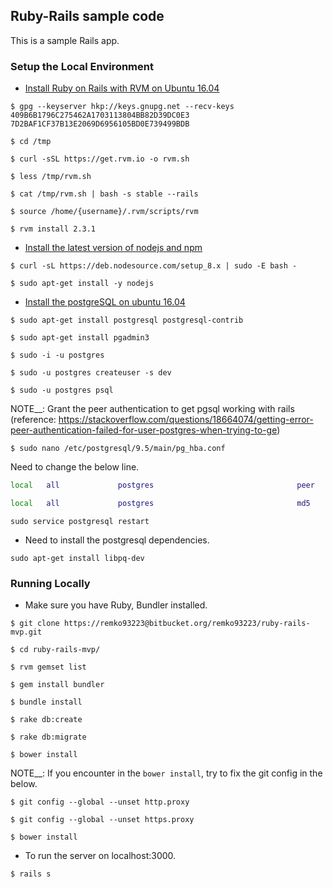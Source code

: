 ## Ruby-Rails sample code

This is a sample Rails app.


### Setup the Local Environment

* [Install Ruby on Rails with RVM on Ubuntu 16.04](https://www.digitalocean.com/community/tutorials/how-to-install-ruby-on-rails-with-rvm-on-ubuntu-16-04)

```
$ gpg --keyserver hkp://keys.gnupg.net --recv-keys 409B6B1796C275462A1703113804BB82D39DC0E3 7D2BAF1CF37B13E2069D6956105BD0E739499BDB

$ cd /tmp

$ curl -sSL https://get.rvm.io -o rvm.sh

$ less /tmp/rvm.sh

$ cat /tmp/rvm.sh | bash -s stable --rails

$ source /home/{username}/.rvm/scripts/rvm

$ rvm install 2.3.1
```

* [Install the latest version of nodejs and npm](https://askubuntu.com/questions/594656/how-to-install-the-latest-versions-of-nodejs-and-npm)

```
$ curl -sL https://deb.nodesource.com/setup_8.x | sudo -E bash -

$ sudo apt-get install -y nodejs
```

* [Install the postgreSQL on ubuntu 16.04](https://www.digitalocean.com/community/tutorials/how-to-install-and-use-postgresql-on-ubuntu-16-04)

```
$ sudo apt-get install postgresql postgresql-contrib

$ sudo apt-get install pgadmin3

$ sudo -i -u postgres

$ sudo -u postgres createuser -s dev

$ sudo -u postgres psql
```

NOTE__: Grant the peer authentication to get pgsql working with rails (reference: https://stackoverflow.com/questions/18664074/getting-error-peer-authentication-failed-for-user-postgres-when-trying-to-ge)

```
$ sudo nano /etc/postgresql/9.5/main/pg_hba.conf
```

Need to change the below line. 

```bash
local   all             postgres                                peer
```

```bash
local   all             postgres                                md5
```

```
sudo service postgresql restart
```

* Need to install the postgresql dependencies. 

```
sudo apt-get install libpq-dev
```

### Running Locally

* Make sure you have Ruby, Bundler installed. 

```
$ git clone https://remko93223@bitbucket.org/remko93223/ruby-rails-mvp.git

$ cd ruby-rails-mvp/

$ rvm gemset list

$ gem install bundler

$ bundle install

$ rake db:create

$ rake db:migrate

$ bower install
```

NOTE__: If you encounter in the `bower install`, try to fix the git config in the below. 


```
$ git config --global --unset http.proxy

$ git config --global --unset https.proxy

$ bower install
```

* To run the server on localhost:3000. 

```
$ rails s
```
